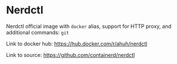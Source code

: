 # Nerdctl

Nerdctl official image with `docker` alias, support for HTTP proxy, and additional commands: `git`

Link to docker hub: https://hub.docker.com/r/ahuh/nerdctl

Link to source: https://github.com/containerd/nerdctl